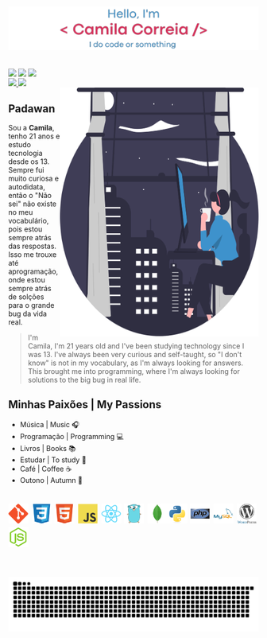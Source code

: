 <div>
<img src="assets/hello-world-sf.png">
</div>
<br><br>
<div>
  <a href="https://www.instagram.com/camiladeschrodinger/" target="_blank"><img src="https://img.shields.io/badge/-Instagram-%23E4405F?style=for-the-badge&logo=instagram&logoColor=white" target="_blank"></a>
  <a href = "mailto:camila.correia662@gmail.com"><img src="https://img.shields.io/badge/-Gmail-%23333?style=for-the-badge&logo=gmail&logoColor=white" target="_blank"></a>
  <a href="https://www.linkedin.com/in/camila-correiars/" target="_blank"><img src="https://img.shields.io/badge/-LinkedIn-%230077B5?style=for-the-badge&logo=linkedin&logoColor=white" target="_blank"></a> 
</div>

 <div>
  <a href="https://github.com/Cameasy">
  <img height="180em" src="https://github-readme-stats.vercel.app/api?username=Cameasy&show_icons=true&theme=dracula&include_all_commits=true&count_private=true"/>
  <img height="180em" src="https://github-readme-stats.vercel.app/api/top-langs/?username=Cameasy&layout=compact&langs_count=7&theme=dracula"/>
  </a>
</div>


<img src="assets/code-girl.svg" width="400px" height="500px" align="right" alt="code-girl"/>

## Padawan 
Sou a <strong>Camila</strong>, tenho 21 anos e estudo tecnologia desde os 13.
Sempre fui muito curiosa e autodidata, então o "Não sei" não existe no meu vocabulário, pois estou sempre atrás das respostas.
Isso me trouxe até aprogramação, onde estou sempre atrás de solções para o grande bug da vida real.

<!-- abstract -->

> I'm Camila, I'm 21 years old and I've been studying technology since I was 13. I've always been very curious and self-taught, so "I don't know" is not in my vocabulary, as I'm always looking for answers. 
> This brought me into programming, where I'm always looking for solutions to the big bug in real life.

## Minhas Paixões | My Passions

- Música | Music :headphones: 
- Programação | Programming :computer:
- Livros | Books :books:
- Estudar | To study :open_book:
- Café | Coffee :coffee:
- Outono | Autumn :fallen_leaf:

# <img alt="GIT" src="https://github.com/devicons/devicon/raw/master/icons/git/git-original.svg" width="40" height="40"  /> <img alt="CSS" src="https://github.com/devicons/devicon/raw/master/icons/css3/css3-original.svg" width="40" height="40"  /> <img alt="HTML" src="https://github.com/devicons/devicon/raw/master/icons/html5/html5-original.svg" width="40" height="40" /> <img alt="js" src="https://github.com/devicons/devicon/blob/master/icons/javascript/javascript-original.svg" width="40" height="40" /> <img alt="react" src="https://github.com/devicons/devicon/blob/master/icons/react/react-original.svg" width="40" height="40" /> <img alt="GO" src="https://github.com/devicons/devicon/blob/master/icons/go/go-original.svg" width="40" height="40" /> <img alt="MONGODB" src="https://github.com/devicons/devicon/blob/master/icons/mongodb/mongodb-original.svg" width="40" height="40" /><img alt="python" src="https://github.com/devicons/devicon/blob/master/icons/python/python-original.svg" width="40" height="40" /> <img alt="php" src="https://github.com/devicons/devicon/blob/master/icons/php/php-original.svg" width="40" height="40" /> <img alt="mysql" src="https://github.com/devicons/devicon/blob/master/icons/mysql/mysql-original-wordmark.svg" width="40" height="40" /> <img alt="wordpress" src="https://github.com/devicons/devicon/blob/master/icons/wordpress/wordpress-original.svg" width="40" height="40" /> <img alt="node-js" src="https://github.com/devicons/devicon/blob/master/icons/nodejs/nodejs-original.svg" width="40" height="40" /> 
<br>
<br>


<div align="center">
<img src="https://github.com/Plankiton/Plankiton/blob/output/github-contribution-grid-snake.svg?raw=true"/>
</div>

